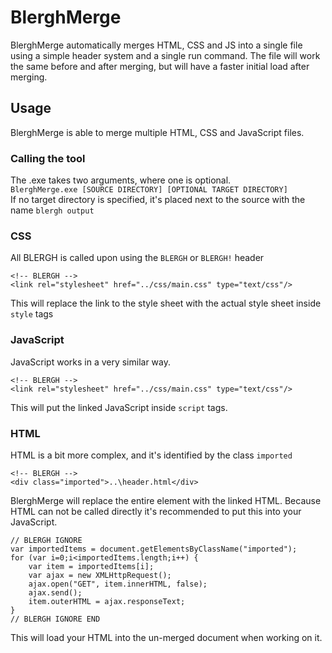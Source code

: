 # BlerghMerge
BlerghMerge automatically merges HTML, CSS and JS into a single file using a simple header system and a single run command.
The file will work the same before and after merging, but will have a faster initial load after merging.

## Usage
BlerghMerge is able to merge multiple HTML, CSS and JavaScript files.

### Calling the tool
The .exe takes two arguments, where one is optional.  
```BlerghMerge.exe [SOURCE DIRECTORY] [OPTIONAL TARGET DIRECTORY]```  
If no target directory is specified, it's placed next to the source with the name ```blergh output```


### CSS
All BLERGH is called upon using the `BLERGH` or `BLERGH!` header  
```
<!-- BLERGH -->
<link rel="stylesheet" href="../css/main.css" type="text/css"/>
```
This will replace the link to the style sheet with the actual style sheet inside ```style``` tags

### JavaScript
JavaScript works in a very similar way.
```
<!-- BLERGH -->
<link rel="stylesheet" href="../css/main.css" type="text/css"/>
```
This will put the linked JavaScript inside ```script``` tags.


### HTML
HTML is a bit more complex, and it's identified by the class ```imported```
```
<!-- BLERGH -->
<div class="imported">..\header.html</div>
```
BlerghMerge will replace the entire element with the linked HTML. Because HTML can not be called directly it's recommended to put this into your JavaScript.
```
// BLERGH IGNORE
var importedItems = document.getElementsByClassName("imported");
for (var i=0;i<importedItems.length;i++) {
    var item = importedItems[i];
    var ajax = new XMLHttpRequest();
    ajax.open("GET", item.innerHTML, false);
    ajax.send();
    item.outerHTML = ajax.responseText;
}
// BLERGH IGNORE END
```
This will load your HTML into the un-merged document when working on it.

